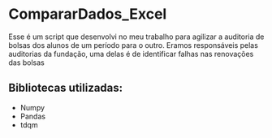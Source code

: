 ﻿
# CompararDados_Excel
Esse é um script que desenvolvi no meu trabalho para agilizar a auditoria de bolsas dos alunos de um período para o outro. Eramos responsáveis pelas auditorias da fundação, uma delas é de identificar falhas nas renovações das bolsas
## **Bibliotecas utilizadas**:
* Numpy <br>
* Pandas
* tdqm
